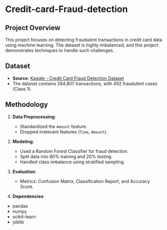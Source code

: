 # Credit-card-Fraud-detection

## Project Overview
This project focuses on detecting fraudulent transactions in credit card data using machine learning. The dataset is highly imbalanced, and this project demonstrates techniques to handle such challenges.

## Dataset
- **Source**: [Kaggle - Credit Card Fraud Detection Dataset](https://www.kaggle.com/datasets/mlg-ulb/creditcardfraud)
- The dataset contains 284,807 transactions, with 492 fraudulent cases (Class 1).

## Methodology
1. **Data Preprocessing**:
   - Standardized the `Amount` feature.
   - Dropped irrelevant features (`Time`, `Amount`).

2. **Modeling**:
   - Used a Random Forest Classifier for fraud detection.
   - Split data into 80% training and 20% testing.
   - Handled class imbalance using stratified sampling.

3. **Evaluation**:
   - Metrics: Confusion Matrix, Classification Report, and Accuracy Score.
4. **Dependencies**

  - pandas
  - numpy
  - scikit-learn
  - joblib

